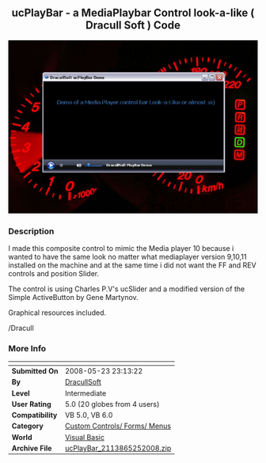 ﻿<div align="center">

## ucPlayBar \- a MediaPlaybar Control look\-a\-like \( Dracull Soft \) Code

<img src="PIC200852517722222.jpg">
</div>

### Description

I made this composite control to mimic the Media player 10 because i wanted to have the same look no matter what mediaplayer version 9,10,11 installed on the machine and at the same time i did not want the FF and REV controls and position Slider.

The control is using Charles P.V's ucSlider and a modified version of the Simple ActiveButton by Gene Martynov.

Graphical resources included.

/Dracull
 
### More Info
 


<span>             |<span>
---                |---
**Submitted On**   |2008-05-23 23:13:22
**By**             |[DracullSoft](https://github.com/Planet-Source-Code/PSCIndex/blob/master/ByAuthor/dracullsoft.md)
**Level**          |Intermediate
**User Rating**    |5.0 (20 globes from 4 users)
**Compatibility**  |VB 5\.0, VB 6\.0
**Category**       |[Custom Controls/ Forms/  Menus](https://github.com/Planet-Source-Code/PSCIndex/blob/master/ByCategory/custom-controls-forms-menus__1-4.md)
**World**          |[Visual Basic](https://github.com/Planet-Source-Code/PSCIndex/blob/master/ByWorld/visual-basic.md)
**Archive File**   |[ucPlayBar\_2113865252008\.zip](https://github.com/Planet-Source-Code/dracullsoft-ucplaybar-a-mediaplaybar-control-look-a-like-dracull-soft-code__1-70581/archive/master.zip)








